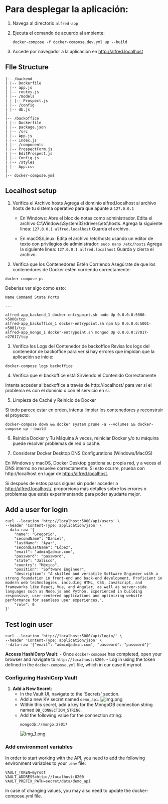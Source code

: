 # Para desplegar la aplicación:

1.  Navega al directorio `alfred-app`
2.  Ejecuta el comando de acuerdo al ambiente:

    `docker-compose -f docker-compose.dev.yml up --build`

3.  Accede por navegador a la aplicación en http://alfred.localhost

## FIle Structure

```/alfred-app
|-- /backend
| |-- Dockerfile
| |-- app.js
| |-- routes.js
| |-- /models
| | |-- Prospect.js
| |-- /config
| |-- db.js
|
|-- /backoffice
| |-- Dockerfile
| |-- package.json
| |-- /src
| |-- App.js
| |-- index.js
| |-- /components
| |-- ProspectForm.js
| |-- EditProspect.js
| |-- Config.js
| |-- /styles
| |-- App.css
|
|-- docker-compose.yml
```

## Localhost setup

1. Verifica el Archivo hosts
   Agrega el dominio alfred.localhost al archivo hosts de tu sistema operativo para que apunte a `127.0.0.1`

   - En Windows: Abre el bloc de notas como administrador.
     Edita el archivo C:\Windows\System32\drivers\etc\hosts.
     Agrega la siguiente línea:
     `127.0.0.1 alfred.localhost`
     Guarda el archivo.

   - En macOS/Linux: Edita el archivo /etc/hosts usando un editor de texto con privilegios de administrador:
     `sudo nano /etc/hosts`
     Agrega la siguiente línea:
     `127.0.0.1 alfred.localhost`
     Guarda y cierra el archivo.

2. Verifica que los Contenedores Estén Corriendo
   Asegúrate de que los contenedores de Docker estén corriendo correctamente:

```
docker-compose ps
```

Deberías ver algo como esto:

```
Name Command State Ports

---

alfred-app_backend_1 docker-entrypoint.sh node Up 0.0.0.0:5000->5000/tcp
alfred-app_backoffice_1 docker-entrypoint.sh npm Up 0.0.0.0:5001->5001/tcp
alfred-app_mongo_1 docker-entrypoint.sh mongod Up 0.0.0.0:27017->27017/tcp
```

3. Verifica los Logs del Contenedor de backoffice
   Revisa los logs del contenedor de backoffice para ver si hay errores que impidan que la aplicación se inicie:

```
docker-compose logs backoffice
```

4. Verifica que el backoffice está Sirviendo el Contenido Correctamente

Intenta acceder al backoffice a través de http://localhost/ para ver si el problema es con el dominio o con el servicio en sí.

5. Limpieza de Caché y Reinicio de Docker

Si todo parece estar en orden, intenta limpiar los contenedores y reconstruir el proyecto:

```
docker-compose down && docker system prune -a --volumes && docker-compose up --build
```

6. Reinicia Docker y Tu Máquina
   A veces, reiniciar Docker y/o tu máquina puede resolver problemas de red o caché.

7. Considerar Docker Desktop DNS Configurations (Windows/MacOS)

En Windows y macOS, Docker Desktop gestiona su propia red, y a veces el DNS interno no resuelve correctamente. Si esto ocurre, prueba con http://localhost en lugar de http://alfred.localhost.

Si después de estos pasos sigues sin poder acceder a http://alfred.localhost/, proporciona más detalles sobre los errores o problemas que estés experimentando para poder ayudarte mejor.

## Add a user for login

```
curl --location 'http://localhost:5000/api/users' \
--header 'Content-Type: application/json' \
--data-raw '{
    "name": "Gregorio",
    "secondName": "Daniel",
    "lastName": "Ayar",
    "secondLastName": "López",
    "email": "admin@admin.com",
    "password": "password",
    "state": "Jalisco",
    "country": "México",
    "position": "Software Engineer",
    "description": "A skilled and versatile Software Engineer with a strong foundation in front-end and back-end development. Proficient in modern web technologies, including HTML, CSS, JavaScript, and frameworks like React, Vue, and Angular, as well as server-side languages such as Node.js and Python. Experienced in building responsive, user-centered applications and optimizing website performance for seamless user experiences.",
    "role": 0
}'
```

## Test login user

```
curl --location 'http://localhost:5000/api/login/' \
--header 'Content-Type: application/json' \
--data-raw '{"email": "admin@admin.com", "password": "password"}'
```

**Access HashiCorp Vault**: - Once `docker-compose` has completed, open your browser and navigate to `http://localhost:8200`. - Log in using the token defined in the `docker-compose.yml` file, which in our case it myroot.

### Configuring HashiCorp Vault

1. **Add a New Secret**:
   - In the Vault UI, navigate to the 'Secrets' section.
   - Add a new KV secret named `demo_api`.
     ![img.png](img.png)
   - Within this secret, add a key for the MongoDB connection string named `DB_CONNECTION_STRING`.
   - Add the following value for the connection string:
     ```
     mongodb://mongo:27017
     ```
     ![img_1.png](img_1.png)

### Add environment variables

In order to start working with the API, you need to add the following environment variables to your `.env` file:

```
VAULT_TOKEN=myroot
VAULT_ADDRESS=http://localhost:8200
VAULT_PREFIX_PATH=secret/data/demo_api
```

In case of changing values, you may also need to update the docker-compose.yml file.
